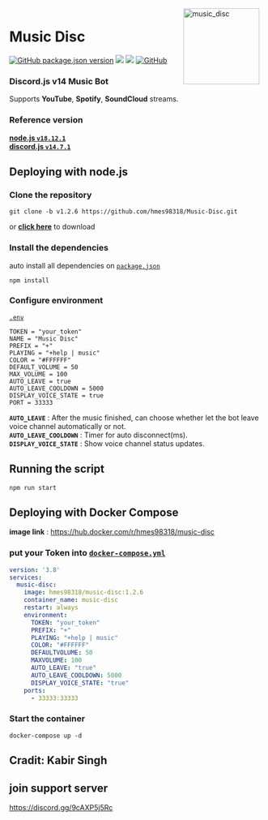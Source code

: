 <img width="150" height="150" align="right" style="float: right; margin: 0 10px 0 0;" alt="music_disc" src="https://i.imgur.com/JWSIlSt.png">

# Music Disc 

<a href="https://github.com/hmes98318/Music-Disc/releases"><img alt="GitHub package.json version" src="https://img.shields.io/github/package-json/v/hmes98318/Music-Disc?style=for-the-badge"></a> 
<a href="https://discord.js.org/"><img src="https://img.shields.io/badge/Discord.JS-v14-blue?style=for-the-badge&logo=DISCORD" /></a> 
<a href="https://nodejs.org/"><img src="https://img.shields.io/badge/Node%20Version->=16.13.0-brightgreen?style=for-the-badge&logo=Node.js"></a> 
<a href="https://github.com/hmes98318/Music-Disc/blob/main/LICENSE"><img alt="GitHub" src="https://img.shields.io/github/license/hmes98318/Music-Disc?style=for-the-badge&color=brightgreen"></a>  

### Discord.js v14 Music Bot  
Supports **YouTube**, **Spotify**, **SoundCloud** streams.


### Reference version  
[**node.js  `v18.12.1`**](https://nodejs.org/en/)  
[**discord.js  `v14.7.1`**](https://www.npmjs.com/package/discord.js)  


## Deploying with node.js

### Clone the repository
```
git clone -b v1.2.6 https://github.com/hmes98318/Music-Disc.git
```
or [**click here**](https://github.com/hmes98318/Music-Disc/releases) to download  


### Install the dependencies
auto install all dependencies on [`package.json`](./package.json)  
```
npm install
```

### Configure environment
[`.env`](./.env) 
```env
TOKEN = "your_token"
NAME = "Music Disc"
PREFIX = "+"
PLAYING = "+help | music"
COLOR = "#FFFFFF"
DEFAULT_VOLUME = 50
MAX_VOLUME = 100
AUTO_LEAVE = true
AUTO_LEAVE_COOLDOWN = 5000
DISPLAY_VOICE_STATE = true
PORT = 33333
```
**`AUTO_LEAVE`** : After the music finished, can choose whether let the bot leave voice channel automatically or not.  
**`AUTO_LEAVE_COOLDOWN`** : Timer for auto disconnect(ms).  
**`DISPLAY_VOICE_STATE`** : Show voice channel status updates.   

## Running the script 
```
npm run start
```


## Deploying with Docker Compose  
**image link** : https://hub.docker.com/r/hmes98318/music-disc  
### put your Token into [`docker-compose.yml`](./docker-compose.yml)
```yml
version: '3.8'
services:
  music-disc:
    image: hmes98318/music-disc:1.2.6
    container_name: music-disc
    restart: always
    environment:
      TOKEN: "your_token"
      PREFIX: "+"
      PLAYING: "+help | music"
      COLOR: "#FFFFFF"
      DEFAULTVOLUME: 50
      MAXVOLUME: 100
      AUTO_LEAVE: "true"
      AUTO_LEAVE_COOLDOWN: 5000
      DISPLAY_VOICE_STATE: "true"
    ports:
      - 33333:33333
```

### Start the container  
```
docker-compose up -d
```


## Cradit: Kabir Singh

## join support server

https://discord.gg/9cAXP5j5Rc

